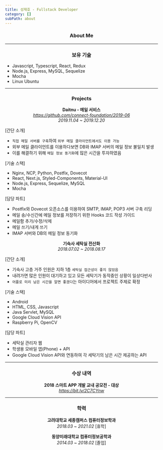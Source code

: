 ```yaml
---
title: 성재호 - Fullstack Developer
category: []
subPath: about
---
```


### <center>About Me</center>

---

### <center>보유 기술</center>

- Javascript, Typescript, React, Redux
- Node.js, Express, MySQL, Sequelize
- Mocha
- Linux Ubuntu

---

### <center>Projects</center>

**<center>Daitnu - 메일 서비스</center>**
_<center>https://github.com/connect-foundation/2019-06</center>_
_<center>2019.11.04 ~ 2019.12.20</center>_

[간단 소개]

- `직접 메일 서버를 구축`하여 `외부 메일 클라이언트에서도 이용 가능`
- 외부 메일 클라이언트를 이용하다보면 DB와 IMAP 서버의 메일 정보 불일치 발생
- 이를 해결하기 위해 `메일 정보 동기화`에 많은 시간을 투자하였음

[기술 스택]

- Nginx, NCP, Python, Postfix, Dovecot
- React, Next.js, Styled-Components, Material-UI
- Node.js, Express, Sequelize, MySQL
- Mocha

[담당 파트]

- Postfix와 Dovecot 오픈소스를 이용하여 SMTP, IMAP, POP3 서버 구축 리딩
- 메일 송/수신간에 메일 정보를 저장하기 위한 Hooks 코드 작성 가이드
- 메일함 추가/수정/삭제
- 메일 쓰기/내게 쓰기
- IMAP 서버와 DB의 메일 정보 동기화

**<center>기숙사 세탁실 전산화</center>**
_<center>2018.07.02 ~ 2018.08.17</center>_

[간단 소개]

- 기숙사 고층 거주 인원은 지하 1층 `세탁실 접근성이 좋지 않았음`
- 내려가면 많은 인원이 대기하고 있고 모든 세탁기가 동작중인 상황이 일상다반사
- `어플로 미리 남은 시간을 알면 좋겠다`는 아이디어에서 프로젝트 주제로 확정

[기술 스택]

- Android
- HTML, CSS, Javascript
- Java Servlet, MySQL
- Google Cloud Vision API
- Raspberry Pi, OpenCV

[담당 파트]

- 세탁실 관리자 웹
- 학생용 모바일 앱(Phone) + API
- Google Cloud Vision API와 연동하여 각 세탁기의 남은 시간 제공하는 API

---

### <center>수상 내역</center>

**<center>2018 스마트 APP 개발 교내 공모전 - 대상</center>**
_<center>https://bit.ly/2C7CYnw</center>_

---

### <center>학력</center>

**<center>고려대학교 세종캠퍼스 컴퓨터정보학과</center>**
_<center>2018.03 ~ 2021.02_ [휴학]</center>

**<center>동양미래대학교 컴퓨터정보공학과</center>**
_<center>2014.03 ~ 2018.02_ [졸업]</center>
